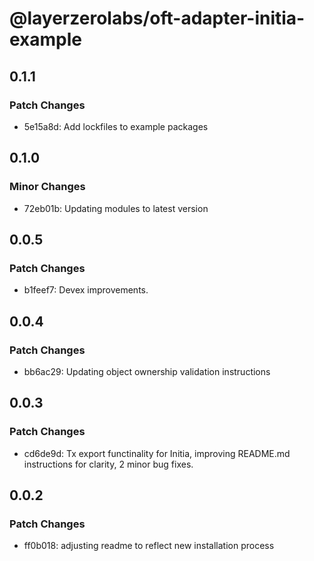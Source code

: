 # @layerzerolabs/oft-adapter-initia-example

## 0.1.1

### Patch Changes

- 5e15a8d: Add lockfiles to example packages

## 0.1.0

### Minor Changes

- 72eb01b: Updating modules to latest version

## 0.0.5

### Patch Changes

- b1feef7: Devex improvements.

## 0.0.4

### Patch Changes

- bb6ac29: Updating object ownership validation instructions

## 0.0.3

### Patch Changes

- cd6de9d: Tx export functinality for Initia, improving README.md instructions for clarity, 2 minor bug fixes.

## 0.0.2

### Patch Changes

- ff0b018: adjusting readme to reflect new installation process
